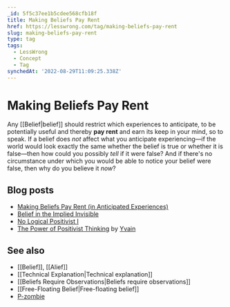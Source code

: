 ```yaml
---
_id: 5f5c37ee1b5cdee568cfb18f
title: Making Beliefs Pay Rent
href: https://lesswrong.com/tag/making-beliefs-pay-rent
slug: making-beliefs-pay-rent
type: tag
tags:
  - LessWrong
  - Concept
  - Tag
synchedAt: '2022-08-29T11:09:25.338Z'
---
```

# Making Beliefs Pay Rent

Any [[Belief|belief]] should restrict which experiences to anticipate, to be potentially useful and thereby **pay rent** and earn its keep in your mind, so to speak. If a belief does _not_ affect what you anticipate experiencing—if the world would look exactly the same whether the belief is true or whether it is false—then how could you possibly _tell_ if it were false? And if there's no circumstance under which you would be able to notice your belief were false, then why do you believe it _now_?

## Blog posts

- [Making Beliefs Pay Rent (in Anticipated Experiences)](http://lesswrong.com/lw/i3/making_beliefs_pay_rent_in_anticipated_experiences/)
- [Belief in the Implied Invisible](http://lesswrong.com/lw/pb/belief_in_the_implied_invisible/)
- [No Logical Positivist I](http://lesswrong.com/lw/ss/no_logical_positivist_i/)
- [The Power of Positivist Thinking](http://lesswrong.com/lw/48/the_power_of_positivist_thinking/) by [Yvain](https://wiki.lesswrong.com/wiki/Yvain)

## See also

- [[Belief]], [[Alief]]
- [[Technical Explanation|Technical explanation]]
- [[Beliefs Require Observations|Beliefs require observations]]
- [[Free-Floating Belief|Free-floating belief]]
- [P-zombie](https://wiki.lesswrong.com/wiki/P-zombie)